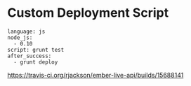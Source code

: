 
# Custom Deployment Script

```
language: js
node_js:
  - 0.10
script: grunt test
after_success:
  - grunt deploy
```

https://travis-ci.org/rjackson/ember-live-api/builds/15688141
